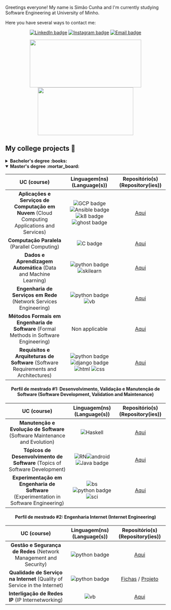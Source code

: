 Greetings everyone! 
My name is Simão Cunha and I'm currently studying Software Engineering at University of Minho. 

Here you have several ways to contact me:
<div align="center">

  <a href="">[![LinkedIn badge](https://img.shields.io/badge/LinkedIn-0077B5?style=for-the-badge&logo=linkedin&logoColor=white)](https://www.linkedin.com/in/sim%C3%A3o-cunha-379785202/)</a>
  <a href="">[![Instagram badge](https://img.shields.io/badge/Instagram-E4405F?style=for-the-badge&logo=instagram&logoColor=white)](https://www.instagram.com/simaocunha71/)</a>
  <a href="">[![Email badge](https://img.shields.io/badge/Microsoft_Outlook-0078D4?style=for-the-badge&logo=microsoft-outlook&logoColor=white)](mailto:simaopscunha@outlook.pt)</a>

</div>

<p align="center">
   <img width="350" height="150" src="https://github-readme-stats.vercel.app/api?username=simaocunha71&show_icons=true&theme=vue-dark"/></img>
   <img width="300" height="150" src="https://github-readme-stats.vercel.app/api/top-langs/?username=simaocunha71&layout=compact&theme=vue-dark"/></img>
</p>

## My college projects :floppy_disk:
<!-- start college projects section -->
<details>
<summary><b> Bachelor's degree :books:</b></summary>
  
### 1st year

| **UC** (course)                                                                        |      **Linguagem(ns)** (Language(s))      |  **Repositório(s)** (Repository(ies)) |
|:--:|:--:|:--:|
|**Programação Funcional** (Functional Programming) | ![Haskell](https://img.shields.io/badge/Haskell-5D4F85?style=for-the-badge&logo=haskell&logoColor=white) | [Exercises](https://github.com/simaocunha71/PF_Haskell)
|**Laboratórios de Informática I** (Informatic Labs I) | ![Haskell](https://img.shields.io/badge/Haskell-5D4F85?style=for-the-badge&logo=haskell&logoColor=white) | [Project](https://github.com/simaocunha71/LI1_ExciteBike)
|**Programação Imperativa** (Imperative Programming) | ![C badge](https://img.shields.io/badge/C-00599C?style=for-the-badge&logo=c&logoColor=white) | [Exercises](https://github.com/simaocunha71/PI_C)
|**Laboratórios de Informática II** (Informatic Labs II) | ![C badge](https://img.shields.io/badge/C-00599C?style=for-the-badge&logo=c&logoColor=white) | [Project](https://github.com/surumkata/rastros)

### 2nd year

| **UC** (course)                                                                        |      **Linguagem(ns)** (Language(s))      |  **Repositório(s)** (Repository(ies)) |
|:--:|:--:|:--:|
| **Comunicação de Dados** (Data Communication) | ![C badge](https://img.shields.io/badge/C-00599C?style=for-the-badge&logo=c&logoColor=white) | [Project](https://github.com/surumkata/shafa)
| **Programação Orientada aos Objetos** (Object Oriented Programming) | ![Java badge](https://img.shields.io/badge/Java-ED8B00?style=for-the-badge&logo=java&logoColor=white) | [Exercises](https://github.com/simaocunha71/POO)  [Project](https://github.com/surumkata/fmpoo2021)
| **Laboratórios de Informática III** (Informatic Labs III) | ![C badge](https://img.shields.io/badge/C-00599C?style=for-the-badge&logo=c&logoColor=white) ![Java badge](https://img.shields.io/badge/Java-ED8B00?style=for-the-badge&logo=java&logoColor=white) | [Projects](https://github.com/simaocunha71/sgr-uminho)
| **Cálculo de Programas** (Program Calculation) | ![Haskell](https://img.shields.io/badge/Haskell-5D4F85?style=for-the-badge&logo=haskell&logoColor=white) ![Latex](https://img.shields.io/badge/LaTeX-47A141?style=for-the-badge&logo=LaTeX&logoColor=white) | [Project](https://github.com/simaocunha71/CP_Projeto)
| **Sistemas Operativos** (Operative Systems) | ![C badge](https://img.shields.io/badge/C-00599C?style=for-the-badge&logo=c&logoColor=white) | [Exercises](https://github.com/simaocunha71/SistemasOperativos)  [Project](https://github.com/simaocunha71/SO_Projeto)

### 3rd year

| **UC** (course)                                                                        |      **Linguagem(ns)** (Language(s))      |  **Repositório(s)** (Repository(ies)) |
|:--:|:--:|:--:|
| **Inteligência Artificial** (Artificial Intelligence) | ![prolog](https://user-images.githubusercontent.com/61991247/148315069-2ef27e5e-90f7-45da-85e7-a4cf3c9030c4.png) | [Exercises](https://github.com/simaocunha71/ia) [Project](https://github.com/simaocunha71/artificial-intelligent-green-distribution)
| **Desenvolvimento de Sistemas de Software** (Software Systems Development) | ![Java badge](https://img.shields.io/badge/Java-ED8B00?style=for-the-badge&logo=java&logoColor=white) | [Project](https://github.com/simaocunha71/reparation-center-dss)
| **Sistemas Distribuídos** (Distributed Systems) | ![Java badge](https://img.shields.io/badge/Java-ED8B00?style=for-the-badge&logo=java&logoColor=white) | [Project](https://github.com/surumkata/airport-sd)
| **Laboratórios de Informática IV** (Informatic Labs IV) | ![PHP badge](https://img.shields.io/badge/PHP-777BB4?style=for-the-badge&logo=php&logoColor=white) ![SQL](https://img.shields.io/badge/MySQL-005C84?style=for-the-badge&logo=mysql&logoColor=white) ![html](https://img.shields.io/badge/HTML5-E34F26?style=for-the-badge&logo=html5&logoColor=white) ![css](https://img.shields.io/badge/CSS3-1572B6?style=for-the-badge&logo=css3&logoColor=white) | [Project](https://github.com/surumkata/addandSEEK-localizarte)
| **Comunicações por Computador** (Computer Communications) | ![Java badge](https://img.shields.io/badge/Java-ED8B00?style=for-the-badge&logo=java&logoColor=white)  ![vb](https://img.shields.io/badge/VirtualBox-21416b?style=for-the-badge&logo=VirtualBox&logoColor=white) | [Projects](https://github.com/simaocunha71/cc)
| **Processamento de Linguagens** (Language Processing) | ![Python badge](https://img.shields.io/badge/Python-FFD43B?style=for-the-badge&logo=python&logoColor=blue) | [Projects](https://github.com/simaocunha71/pl_projeto)
| **Computação Gráfica** (Computer Graphics) | ![C++ badge](https://img.shields.io/badge/C%2B%2B-00599C?style=for-the-badge&logo=c%2B%2B&logoColor=white) ![OGL badge](https://img.shields.io/badge/OpenGL-FFFFFF?style=for-the-badge&logo=opengl) | [Project](https://github.com/simaocunha71/engineandgenerator3D)
| **Aprendizagem e Decisão Inteligentes** (Intelligent Learning and Decision Making) | Non applicable| [Project](https://github.com/simaocunha71/ADI_projeto)
| **Investigação Operacional** (Operational Research) | Non applicable | [Project](https://github.com/simaocunha71/IO_Projetos)
| **Redes de Computadores** (Computer Networks) |  ![vb](https://img.shields.io/badge/VirtualBox-21416b?style=for-the-badge&logo=VirtualBox&logoColor=white) | [Projects](https://github.com/simaocunha71/redes-de-computadores)
</details>

<details open>
<summary><b> Master's degree :mortar_board:</b></summary>
  
| **UC** (course)                                                                        |      **Linguagem(ns)** (Language(s))      |  **Repositório(s)** (Repository(ies)) |
|:--:|:--:|:--:|
| **Aplicações e Serviços de Computação em Nuvem** (Cloud Computing Applications and Services)|![GCP badge](https://img.shields.io/badge/Google_Cloud-4285F4?style=for-the-badge&logo=google-cloud&logoColor=white) ![Ansible badge](https://img.shields.io/badge/Ansible-000000?style=for-the-badge&logo=ansible&logoColor=white) ![k8 badge](https://img.shields.io/badge/kubernetes-326ce5.svg?&style=for-the-badge&logo=kubernetes&logoColor=white) ![ghost badge](https://img.shields.io/badge/Ghost-000?style=for-the-badge&logo=ghost&logoColor=yellow)  | [Aqui](https://github.com/simaocunha71/ghost-cloud)|
| **Computação Paralela** (Parallel Computing) |![C badge](https://img.shields.io/badge/C-00599C?style=for-the-badge&logo=c&logoColor=white) |[Aqui](https://github.com/simaocunha71/kmeans-cp)|
| **Dados e Aprendizagem Automática** (Data and Machine Learning) |![python badge](https://img.shields.io/badge/Python-FFD43B?style=for-the-badge&logo=python&logoColor=blue) ![skilearn](https://img.shields.io/badge/scikit_learn-F7931E?style=for-the-badge&logo=scikit-learn&logoColor=white) | [Aqui](https://github.com/simaocunha71/machine_learning-daa)
| **Engenharia de Serviços em Rede** (Network Services Engineering) | ![python badge](https://img.shields.io/badge/Python-FFD43B?style=for-the-badge&logo=python&logoColor=blue) ![vb](https://img.shields.io/badge/VirtualBox-21416b?style=for-the-badge&logo=VirtualBox&logoColor=white) | [Aqui](https://github.com/simaocunha71/streaming-esr)
| **Métodos Formais em Engenharia de Software** (Formal Methods in Software Engineering) | Non applicable | [Aqui](https://github.com/simaocunha71/mfes) 
| **Requisitos e Arquiteturas de Software** (Software Requirements and Architectures) | ![python badge](https://img.shields.io/badge/Python-FFD43B?style=for-the-badge&logo=python&logoColor=blue) ![django badge](https://img.shields.io/badge/Django-092E20?style=for-the-badge&logo=django&logoColor=green) ![html](https://img.shields.io/badge/HTML5-E34F26?style=for-the-badge&logo=html5&logoColor=white) ![css](https://img.shields.io/badge/CSS3-1572B6?style=for-the-badge&logo=css3&logoColor=white) | [Aqui](https://github.com/surumkata/rasbet)
  
<h4 style="text-align: center;"> Perfil de mestrado #1: Desenvolvimento, Validação e Manutenção de Software (Software Development, Validation and Maintenance)</h4>
  
| **UC** (course)                                                                        |      **Linguagem(ns)** (Language(s))      |  **Repositório(s)** (Repository(ies)) |
|:--:|:--:|:--:|
| **Manutenção e Evolução de Software** (Software Maintenance and Evolution)            | ![Haskell](https://img.shields.io/badge/Haskell-5D4F85?style=for-the-badge&logo=haskell&logoColor=white)                | [Aqui](https://github.com/simaocunha71/mes_project)       |
| **Tópicos de Desenvolvimento de Software** (Topics of Software Development)           |![RN](https://img.shields.io/badge/React_Native-20232A?style=for-the-badge&logo=react&logoColor=61DAFB)![android](https://img.shields.io/badge/Android-3DDC84?style=for-the-badge&logo=android&logoColor=white)![Java badge](https://img.shields.io/badge/Java-ED8B00?style=for-the-badge&logo=java&logoColor=white)              | [Aqui](https://github.com/simaocunha71/BraGuia)      |
|**Experimentação em Engenharia de Software** (Experimentation in Software Engineering) | ![bs](https://img.shields.io/badge/Shell_Script-121011?style=for-the-badge&logo=gnu-bash&logoColor=white)![python badge](https://img.shields.io/badge/Python-FFD43B?style=for-the-badge&logo=python&logoColor=blue) ![sci](https://img.shields.io/badge/scikit_learn-F7931E?style=for-the-badge&logo=scikit-learn&logoColor=white)                |        [Aqui](https://github.com/simaocunha71/EnergyMeasurement)      |
  
<h4 style="text-align: center;"> Perfil de mestrado #2: Engenharia Internet (Internet Engineering)</h4>
  
| **UC** (course)                                                                        |      **Linguagem(ns)** (Language(s))      |  **Repositório(s)** (Repository(ies)) |
|:--:|:--:|:--:|
| **Gestão e Segurança de Redes** (Network Management and Security)           |                ![python badge](https://img.shields.io/badge/Python-FFD43B?style=for-the-badge&logo=python&logoColor=blue)                |        [Aqui](https://github.com/simaocunha71/gsr)      |
| **Qualidade de Serviço na Internet** (Quality of Service in the Internet)   | ![python badge](https://img.shields.io/badge/Python-FFD43B?style=for-the-badge&logo=python&logoColor=blue)                |        [Fichas](https://github.com/simaocunha71/qsi) / [Projeto](https://github.com/realRunlo/CNP)      |
| **Interligação de Redes IP** (IP Internetworking)                           |                ![vb](https://img.shields.io/badge/VirtualBox-21416b?style=for-the-badge&logo=VirtualBox&logoColor=white)                |        [Aqui](https://github.com/simaocunha71/iri)      |
</details>

